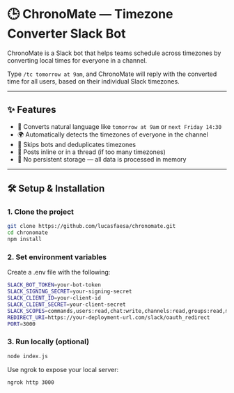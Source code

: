 # 🕒 ChronoMate — Timezone Converter Slack Bot

ChronoMate is a Slack bot that helps teams schedule across timezones by converting local times for everyone in a channel.

Type `/tc tomorrow at 9am`, and ChronoMate will reply with the converted time for all users, based on their individual Slack timezones.

---

## ✨ Features

- 🔁 Converts natural language like `tomorrow at 9am` or `next Friday 14:30`
- 🌍 Automatically detects the timezones of everyone in the channel
- 🧠 Skips bots and deduplicates timezones
- 🧵 Posts inline or in a thread (if too many timezones)
- 🔐 No persistent storage — all data is processed in memory

---

## 🛠️ Setup & Installation

### 1. Clone the project

```bash
git clone https://github.com/lucasfaesa/chronomate.git
cd chronomate
npm install
```

### 2. Set environment variables

Create a .env file with the following:
```bash
SLACK_BOT_TOKEN=your-bot-token
SLACK_SIGNING_SECRET=your-signing-secret
SLACK_CLIENT_ID=your-client-id
SLACK_CLIENT_SECRET=your-client-secret
SLACK_SCOPES=commands,users:read,chat:write,channels:read,groups:read,mpim:read,im:read
REDIRECT_URI=https://your-deployment-url.com/slack/oauth_redirect
PORT=3000
```

### 3. Run locally (optional)
```bash
node index.js
```
Use ngrok to expose your local server:
```bash
ngrok http 3000
```
